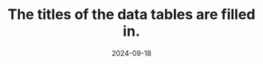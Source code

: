 ---
N: '237'
Rubrique: Structure et code
title: The titles of the data tables are filled in.
abstract: 
categories: ["Code and structure"]
agrege: O4237-E076
opquast: '4 237'
indiceebook: '76'
description: "Rule n° 076"
before: "075"
weight: "076"
after: "077"
actif: '1'
layout: rules
date: 2024-09-18
tags: ["", ""]
objectif: ["", ""]
Meo: [""]
Controle: [""
]
Source: ["Opquast"]
Referentiel: [""]
Steps: ["", ""]
---
